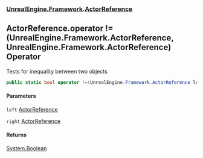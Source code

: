 ### [UnrealEngine.Framework](./UnrealEngine-Framework.md 'UnrealEngine.Framework').[ActorReference](./ActorReference.md 'UnrealEngine.Framework.ActorReference')
## ActorReference.operator !=(UnrealEngine.Framework.ActorReference, UnrealEngine.Framework.ActorReference) Operator
Tests for inequality between two objects  
```csharp
public static bool operator !=(UnrealEngine.Framework.ActorReference left, UnrealEngine.Framework.ActorReference right);
```
#### Parameters
<a name='UnrealEngine-Framework-ActorReference-op_Inequality(UnrealEngine-Framework-ActorReference_UnrealEngine-Framework-ActorReference)-left'></a>
`left` [ActorReference](./ActorReference.md 'UnrealEngine.Framework.ActorReference')  
  
<a name='UnrealEngine-Framework-ActorReference-op_Inequality(UnrealEngine-Framework-ActorReference_UnrealEngine-Framework-ActorReference)-right'></a>
`right` [ActorReference](./ActorReference.md 'UnrealEngine.Framework.ActorReference')  
  
#### Returns
[System.Boolean](https://docs.microsoft.com/en-us/dotnet/api/System.Boolean 'System.Boolean')  

